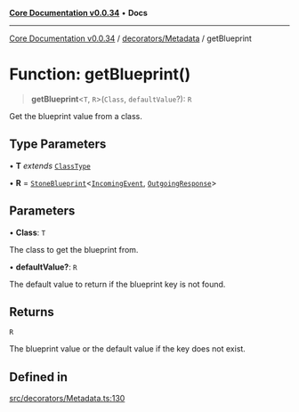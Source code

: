 [**Core Documentation v0.0.34**](../../../README.md) • **Docs**

***

[Core Documentation v0.0.34](../../../modules.md) / [decorators/Metadata](../README.md) / getBlueprint

# Function: getBlueprint()

> **getBlueprint**\<`T`, `R`\>(`Class`, `defaultValue`?): `R`

Get the blueprint value from a class.

## Type Parameters

• **T** *extends* [`ClassType`](../../../definitions/type-aliases/ClassType.md)

• **R** = [`StoneBlueprint`](../../../options/StoneBlueprint/interfaces/StoneBlueprint.md)\<[`IncomingEvent`](../../../events/IncomingEvent/classes/IncomingEvent.md), [`OutgoingResponse`](../../../events/OutgoingResponse/classes/OutgoingResponse.md)\>

## Parameters

• **Class**: `T`

The class to get the blueprint from.

• **defaultValue?**: `R`

The default value to return if the blueprint key is not found.

## Returns

`R`

The blueprint value or the default value if the key does not exist.

## Defined in

[src/decorators/Metadata.ts:130](https://github.com/stonemjs/core/blob/805ab978d87a028eb5ea9c9da928beb091ec1971/src/decorators/Metadata.ts#L130)
